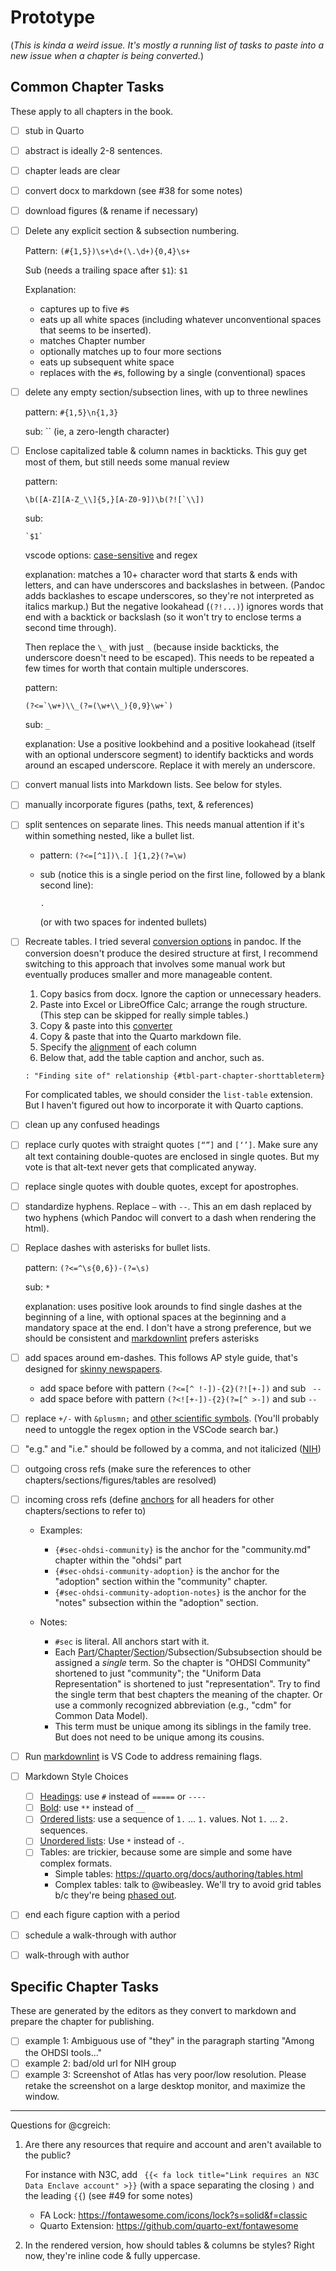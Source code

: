 Prototype
=========

(_This is kinda a weird issue.  It's mostly a running list of tasks to paste into a new issue when a chapter is being converted._)

Common Chapter Tasks
------------------

These apply to all chapters in the book.

- [ ] stub in Quarto

- [ ] abstract is ideally 2-8 sentences.

- [ ] chapter leads are clear

- [ ] convert docx to markdown (see #38 for some notes)

- [ ] download figures (& rename if necessary)

- [ ] Delete any explicit section & subsection numbering.

    Pattern: `(#{1,5})\s+\d+(\.\d+){0,4}\s+`

    Sub (needs a trailing space after `$1`): `$1 `

    Explanation:

    * captures up to five `#`s
    * eats up all white spaces (including whatever unconventional spaces that seems to be inserted).
    * matches Chapter number
    * optionally matches up to four more sections
    * eats up subsequent white space
    * replaces with the `#`s, following by a single (conventional) spaces

- [ ] delete any empty section/subsection lines, with up to three newlines

    pattern: `#{1,5}\n{1,3}`

    sub: `` (ie, a zero-length character)

- [ ] Enclose capitalized table & column names in backticks.
  This guy get most of them, but still needs some manual review

  pattern:

  ```regex
  \b([A-Z][A-Z_\\]{5,}[A-Z0-9])\b(?![`\\])
  ```

  sub:

  ```regex
  `$1`
  ```

  vscode options: [case-sensitive](https://stackoverflow.com/questions/50533281/vs-code-regular-expression-search-only-uppercase-letters) and regex

  explanation: matches a 10+ character word that starts & ends with letters, and can have underscores and backslashes in between.  (Pandoc adds backlashes to escape underscores, so they're not interpreted as italics markup.)  But the negative lookahead (`(?!...)`) ignores words that end with a backtick or backslash (so it won't try to enclose terms a second time through).

  Then replace the `\_` with just `_` (because inside backticks, the underscore doesn't need to be escaped).
  This needs to be repeated a few times for worth that contain multiple underscores.

  pattern:

  ```regex
  (?<=`\w+)\\_(?=(\w+\\_){0,9}\w+`)
  ```

  sub: `_`

  explanation: Use a positive lookbehind and a positive lookahead (itself with an optional underscore segment) to identify backticks and words around an escaped underscore.
  Replace it with merely an underscore.

- [ ] convert manual lists into Markdown lists.  See below for styles.

- [ ] manually incorporate figures (paths, text, & references)

- [ ] split sentences on separate lines.
  This needs manual attention if it's within something nested, like a bullet list.

  - pattern: `(?<=[^1])\.[ ]{1,2}(?=\w)`
  - sub (notice this is a single period on the first line, followed by a blank second line):

    ```plain
    .

    ```

    (or with two spaces for indented bullets)

- [ ] Recreate tables.  I tried several [conversion options](https://pandoc.org/MANUAL.html#tables) in pandoc.  If the conversion doesn't produce the
  desired structure at first, I recommend switching
  to this approach that involves some manual work
  but eventually produces smaller and more manageable content.

  1. Copy basics from docx.  Ignore the caption or unnecessary headers.
  1. Paste into Excel or LibreOffice Calc; arrange the rough structure.  (This step can be skipped for really simple tables.)
  1. Copy & paste into this [converter](https://thisdavej.com/copy-table-in-excel-and-paste-as-a-markdown-table/)
  1. Copy & paste that into the Quarto markdown file.
  1. Specify the [alignment](https://quarto.org/docs/authoring/tables.html#markdown-tables) of each column
  1. Below that, add the table caption and anchor, such as.

    ```markdown
    : "Finding site of" relationship {#tbl-part-chapter-shorttableterm}
    ```

  For complicated tables, we should consider the `list-table` extension.  But I haven't figured out how to incorporate it with Quarto captions.

- [ ] clean up any confused headings

- [ ] replace curly quotes with straight quotes `[“”]` and `[‘’]`.
  Make sure any alt text containing double-quotes are enclosed in single quotes.
  But my vote is that alt-text never gets that complicated anyway.

- [ ] replace single quotes with double quotes, except for apostrophes.

- [ ] standardize hyphens.  Replace `—` with `--`.  This an em dash replaced by two hyphens (which Pandoc will convert to a dash when rendering the html).

- [ ] Replace dashes with asterisks for bullet lists.

  pattern: `(?<=^\s{0,6})-(?=\s)`

  sub: `*`

  explanation: uses positive look arounds to find single dashes at the beginning of
  a line, with optional spaces at the beginning and a mandatory space at the end.
  I don't have a strong preference, but we should be consistent and [markdownlint](https://github.com/DavidAnson/markdownlint/blob/v0.38.0/doc/md004.md) prefers asterisks

- [ ] add spaces around em-dashes.    This follows AP style guide, that's designed for [skinny newspapers](https://www.thepunctuationguide.com/em-dash.html).

  - add space before with pattern `(?<=[^ !-])-{2}(?![+-])` and sub ` --`
  - add space before with pattern `(?<![+-])-{2}(?=[^ >-])` and sub `-- `

- [ ] replace `+/-` with `&plusmn;` and [other scientific symbols](https://gist.github.com/webbedfeet/5cdbbb26a880e8fb159b579325d5e841).
    (You'll probably need to untoggle the regex option in the VSCode search bar.)

- [ ] "e.g." and "i.e." should be followed by a comma, and not italicized ([NIH](https://www.ncbi.nlm.nih.gov/books/NBK995/#:~:text=e.g.,and%20follow%20with%20a%20comma.))

- [ ] outgoing cross refs (make sure the references to other chapters/sections/figures/tables are resolved)

- [ ] incoming cross refs (define [anchors](https://quarto.org/docs/authoring/cross-references.html) for all headers for other chapters/sections to refer to)

    - Examples:

      - `{#sec-ohdsi-community}` is the anchor for the "community.md" chapter within the "ohdsi" part
      - `{#sec-ohdsi-community-adoption}` is the anchor for the "adoption" section within the "community" chapter.
      - `{#sec-ohdsi-community-adoption-notes}` is the anchor for the "notes" subsection within the "adoption" section.

    - Notes:

      - `#sec` is literal.  All anchors start with it.
      - Each [Part](https://quarto.org/docs/books/book-structure.html#parts-appendices)/[Chapter](https://quarto.org/docs/books/book-crossrefs.html)/[Section](https://quarto.org/docs/books/book-crossrefs.html#section-numbers)/Subsection/Subsubsection should be assigned a _single_ term.  So the chapter is "OHDSI Community" shortened to just "community"; the "Uniform Data Representation" is shortened to just "representation".  Try to find the single term that best chapters the meaning of the chapter.  Or use a commonly recognized abbreviation (e.g., "cdm" for Common Data Model).
      - This term must be unique among its siblings in the family tree.  But does not need to be unique among its cousins.

- [ ] Run [markdownlint](https://marketplace.visualstudio.com/items?itemName=DavidAnson.vscode-markdownlint) is VS Code to address remaining flags.
- [ ] Markdown Style Choices
  - [ ] [Headings](https://www.markdownguide.org/basic-syntax/#headings): use `#` instead of `=====` or `----`
  - [ ] [Bold](https://www.markdownguide.org/basic-syntax/#bold): use `**` instead of `__`
  - [ ] [Ordered lists](https://www.markdownguide.org/basic-syntax/#ordered-lists): use a sequence of `1.` ... `1.` values.  Not `1.` ... `2.` sequences.
  - [ ] [Unordered lists](https://www.markdownguide.org/basic-syntax/#unordered-lists): Use `*` instead of `-`.
  - [ ] Tables: are trickier, because some are simple and some have complex formats.
    * Simple tables: <https://quarto.org/docs/authoring/tables.html>
    * Complex tables: talk to @wibeasley.  We'll try to avoid grid tables b/c they're being [phased out](https://github.com/quarto-dev/quarto-cli/issues/8732).
- [ ] end each figure caption with a period
- [ ] schedule a walk-through with author
- [ ] walk-through with author

Specific Chapter Tasks
-------

These are generated by the editors as they convert to markdown and prepare the chapter for publishing.

- [ ] example 1: Ambiguous use of "they" in the paragraph starting "Among the OHDSI tools..."
- [ ] example 2: bad/old url for NIH group
- [ ] example 3: Screenshot of Atlas has very poor/low resolution.  Please retake the screenshot on a large desktop monitor, and maximize the window.

--------

Questions for @cgreich:

1. Are there any resources that require and account and aren't available to the public?

   For instance with N3C, add ` {{< fa lock title="Link requires an N3C Data Enclave account" >}}` (with a space separating the closing `)` and the leading `{{`)  (see #49 for some notes)

   - FA Lock: <https://fontawesome.com/icons/lock?s=solid&f=classic>
   - Quarto Extension: <https://github.com/quarto-ext/fontawesome>

1. In the rendered version, how should tables & columns be styles?
   Right now, they're inline code & fully uppercase.
